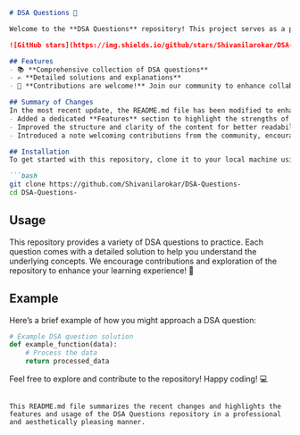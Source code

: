 ```markdown
# DSA Questions 🚀

Welcome to the **DSA Questions** repository! This project serves as a platform for developers and learners to practice and enhance their skills in Data Structures and Algorithms (DSA). This repository is designed to help you improve your understanding of various data structures and algorithms through a collection of questions and solutions.

![GitHub stars](https://img.shields.io/github/stars/Shivanilarokar/DSA-Questions-?style=social) ![Forks](https://img.shields.io/github/forks/Shivanilarokar/DSA-Questions-?style=social)

## Features
- 📚 **Comprehensive collection of DSA questions**
- ✍️ **Detailed solutions and explanations**
- 🤝 **Contributions are welcome!** Join our community to enhance collaboration and engagement.

## Summary of Changes
In the most recent update, the README.md file has been modified to enhance clarity and improve the presentation of features. Key changes include:
- Added a dedicated **Features** section to highlight the strengths of the repository.
- Improved the structure and clarity of the content for better readability.
- Introduced a note welcoming contributions from the community, encouraging collaboration and engagement.

## Installation
To get started with this repository, clone it to your local machine using:

```bash
git clone https://github.com/Shivanilarokar/DSA-Questions-
cd DSA-Questions-
```

## Usage
This repository provides a variety of DSA questions to practice. Each question comes with a detailed solution to help you understand the underlying concepts. We encourage contributions and exploration of the repository to enhance your learning experience! 🤗

## Example
Here’s a brief example of how you might approach a DSA question:
```python
# Example DSA question solution
def example_function(data):
    # Process the data
    return processed_data
```

Feel free to explore and contribute to the repository! Happy coding! 💻
```

This README.md file summarizes the recent changes and highlights the features and usage of the DSA Questions repository in a professional and aesthetically pleasing manner.